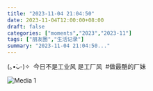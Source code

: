 ```yaml
---
title: "2023-11-04 21:04:50"
date: 2023-11-04T12:00:00+08:00
draft: false
categories: ["moments","2023","2023-11"]
tags: ["朋友圈","生活记录"]
summary: "2023-11-04 21:04:50..."
---
```


(｡•̀ᴗ-)✧
​
​今日不是工业风
​是工厂风
​
​#做最酷的厂妹

![Media 1](/Moments/photos/2023-11-04/202311042104500.jpg)

